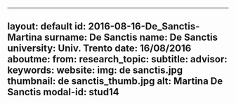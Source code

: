 ---
layout: default 
id: 2016-08-16-De_Sanctis-Martina
surname: De Sanctis
name: De Sanctis
university: Univ. Trento
date: 16/08/2016
aboutme: 
from: 
research_topic: 
subtitle: 
advisor: 
keywords: 
website: 
img: de sanctis.jpg
thumbnail: de sanctis_thumb.jpg
alt: Martina De Sanctis
modal-id: stud14
------
